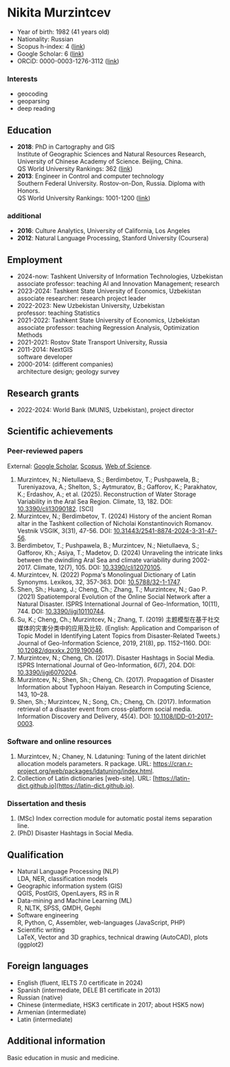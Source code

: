 # Nikita Murzintcev

- Year of birth: 1982 (41 years old)
- Nationality: Russian
- Scopus h-index: 4 ([link](https://www.scopus.com/results/authorNamesList.uri?orcidId=0000-0003-1276-3112))
- Google Scholar: 6 ([link](https://scholar.google.com/citations?user=RAa6OEQAAAAJ))
- ORCiD: 0000-0003-1276-3112 ([link](https://orcid.org/0000-0003-1276-3112))

### Interests

- geocoding
- geoparsing
- deep reading



## Education

- **2018**: PhD in Cartography and GIS \
Institute of Geographic Sciences and Natural Resources Research, University of Chinese Academy of Science. Beijing, China. \
QS World University Rankings: 362 ([link](https://www.topuniversities.com/universities/university-chinese-academy-sciences-ucas))
- **2013**: Engineer in Control and computer technology \
Southern Federal University. Rostov-on-Don, Russia. Diploma with Honors. \
QS World University Rankings: 1001-1200 ([link](https://www.topuniversities.com/universities/southern-federal-university))

### additional

- **2016**: Culture Analytics, University of California, Los Angeles
- **2012**: Natural Language Processing, Stanford University (Coursera)



## Employment

- 2024-now: Tashkent University of Information Technologies, Uzbekistan \
  associate professor: teaching AI and Innovation Management; research
- 2023-2024: Tashkent State University of Economics, Uzbekistan \
  associate researcher: research project leader
- 2022-2023: New Uzbekistan University, Uzbekistan \
  professor: teaching Statistics
- 2021-2022: Tashkent State University of Economics, Uzbekistan \
  associate professor: teaching Regression Analysis, Optimization Methods
- 2021-2021: Rostov State Transport University, Russia
- 2011-2014: NextGIS \
  software developer
- 2000-2014: (different companies) \
  architecture design; geology survey



## Research grants

- 2022-2024: World Bank (MUNIS, Uzbekistan), project director



## Scientific achievements

### Peer-reviewed papers

External: [Google Scholar](https://scholar.google.com/citations?user=RAa6OEQAAAAJ), [Scopus](https://www.scopus.com/authid/detail.uri?authorId=57195231991), [Web of Science](https://www.webofscience.com/wos/author/rid/E-9464-2016).

1. Murzintcev, N.; Nietullaeva, S.; Berdimbetov, T.; Pushpawela, B.; Tureniyazova, A.; Shelton, S.; Aytmuratov, B.; Gafforov, K.; Parakhatov, K.; Erdashov, A.; et al. (2025). Reconstruction of Water Storage Variability in the Aral Sea Region. Climate, 13, 182. DOI: [10.3390/cli13090182](https://doi.org/10.3390/cli13090182). [SCI]
1. Murzintcev, N.; Berdimbetov, T. (2024) History of the ancient Roman altar in the Tashkent collection of Nicholai Konstantinovich Romanov. Vestnik VSGIK, 3(31), 47-56. DOI: [10.31443/2541-8874-2024-3-31-47-56](https://doi.org/10.31443/2541-8874-2024-3-31-47-56).
1. Berdimbetov, T.; Pushpawela, B.; Murzintcev, N.; Nietullaeva, S.; Gafforov, Kh.; Asiya, T.; Madetov, D. (2024) Unraveling the intricate links between the dwindling Aral Sea and climate variability during 2002-2017. Climate, 12(7), 105. DOI: [10.3390/cli12070105](https://doi.org/10.3390/cli12070105).
1. Murzintcev, N. (2022) Popma's Monolingual Dictionary of Latin Synonyms. Lexikos, 32, 357-363. DOI: [10.5788/32-1-1747](https://doi.org/10.5788/32-1-1747).
1. Shen, Sh.; Huang, J.; Cheng, Ch.; Zhang, T.; Murzintcev, N.; Gao P. (2021) Spatiotemporal Evolution of the Online Social Network after a Natural Disaster. ISPRS International Journal of Geo-Information, 10(11), 744. DOI: [10.3390/ijgi10110744](https://doi.org/10.3390/ijgi10110744).
1. Su, K.; Cheng, Ch.; Murzintcev, N.; Zhang, T. (2019) 主题模型在基于社交媒体的灾害分类中的应用及比较. (English: Application and Comparison of Topic Model in Identifying Latent Topics from Disaster-Related Tweets.) Journal of Geo-Information Science, 2019, 21(8), pp. 1152–1160. DOI: [10.12082/dqxxkx.2019.190046](https://doi.org/10.12082/dqxxkx.2019.190046).
1. Murzintcev, N.; Cheng, Ch. (2017). Disaster Hashtags in Social Media. ISPRS International Journal of Geo-Information, 6(7), 204. DOI: [10.3390/ijgi6070204](https://doi.org/10.3390/ijgi6070204).
1. Murzintcev, N.; Shen, Sh.; Cheng, Ch. (2017). Propagation of Disaster Information about Typhoon Haiyan. Research in Computing Science, 143, 10–28.
1. Shen, Sh.; Murzintcev, N.; Song, Ch.; Cheng, Ch. (2017). Information retrieval of a disaster event from cross-platform social media. Information Discovery and Delivery, 45(4). DOI: [10.1108/IDD-01-2017-0003](https://doi.org/10.1108/IDD-01-2017-0003).

### Software and online resources

1. Murzintcev, N.; Chaney, N. Ldatuning: Tuning of the latent dirichlet allocation models parameters. R package. URL: <https://cran.r-project.org/web/packages/ldatuning/index.html>.
1. Collection of Latin dictionaries \[web-site\]. URL: [https://latin-dict.github.io](https://latin-dict.github.io).

### Dissertation and thesis

1. (MSc) Index correction module for automatic postal items separation line.
2. (PhD) Disaster Hashtags in Social Media.



## Qualification

- Natural Language Processing (NLP) \
  LDA, NER, classification models
- Geographic information system (GIS) \
  QGIS, PostGIS, OpenLayers, RS in R
- Data-mining and Machine Learning (ML) \
  R, NLTK, SPSS, GMDH, Gephi
- Software engineering \
  R, Python, C, Assembler, web-languages (JavaScript, PHP)
- Scientific writing \
  LaTeX, Vector and 3D graphics, technical drawing (AutoCAD), plots (ggplot2)



## Foreign languages

- English (fluent, IELTS 7.0 certificate in 2024)
- Spanish (intermediate, DELE B1 certificate in 2013)
- Russian (native)
- Chinese (intermediate, HSK3 certificate in 2017; about HSK5 now)
- Armenian (intermediate)
- Latin (intermediate)

## Additional information

Basic education in music and medicine.
